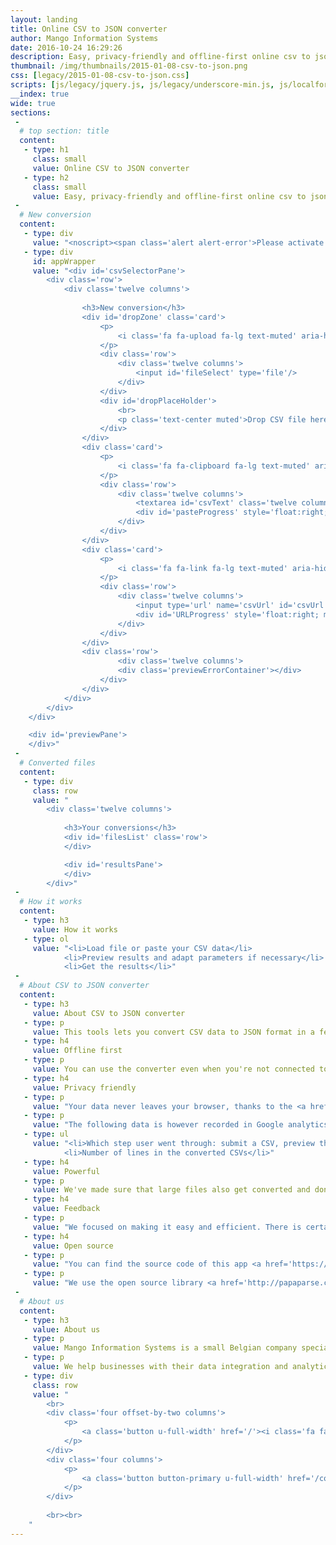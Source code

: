 ```yaml
---
layout: landing
title: Online CSV to JSON converter
author: Mango Information Systems
date: 2016-10-24 16:29:26
description: Easy, privacy-friendly and offline-first online csv to json converter
thumbnail: /img/thumbnails/2015-01-08-csv-to-json.png
css: [legacy/2015-01-08-csv-to-json.css]
scripts: [js/legacy/jquery.js, js/legacy/underscore-min.js, js/localforage.nopromises.min.js, js/legacy/papaparse.min.js, js/legacy/2015-01-08-csv-to-json.js]
__index: true
wide: true
sections:
 -
  # top section: title
  content:
   - type: h1
     class: small
     value: Online CSV to JSON converter
   - type: h2
     class: small
     value: Easy, privacy-friendly and offline-first online csv to json converter.
 -
  # New conversion
  content:
   - type: div
     value: "<noscript><span class='alert alert-error'>Please activate javascript in order to use the application.</span></noscript>"
   - type: div
     id: appWrapper
     value: "<div id='csvSelectorPane'>
		<div class='row'>
			<div class='twelve columns'>
				
				<h3>New conversion</h3>
				<div id='dropZone' class='card'>
					<p>
						<i class='fa fa-upload fa-lg text-muted' aria-hidden='true'></i> <span>Drop or <strong>select a CSV file</strong></span><br>
					</p>
					<div class='row'>
						<div class='twelve columns'>
							<input id='fileSelect' type='file'/>
						</div>
					</div>
					<div id='dropPlaceHolder'>
						<br>
						<p class='text-center muted'>Drop CSV file here</p>
					</div>
				</div>
				<div class='card'>
					<p>
						<i class='fa fa-clipboard fa-lg text-muted' aria-hidden='true'></i> Or <strong>paste CSV</strong> text <small><a id='sampleCSV'>sample</a></small>
					</p>
					<div class='row'>
						<div class='twelve columns'>
							<textarea id='csvText' class='twelve columns' placeholder='Paste from spreadsheet' rows='7'></textarea>
							<div id='pasteProgress' style='float:right; min-height: 5px; width: 100%; background-color: #F47216;'></div>
						</div>
					</div>
				</div>
				<div class='card'>
					<p>
						<i class='fa fa-link fa-lg text-muted' aria-hidden='true'></i> Or <strong>enter a URL</strong>
					</p>
					<div class='row'>
						<div class='twelve columns'>
							<input type='url' name='csvUrl' id='csvUrl' class='twelve columns' placeholder='Enter the URL of a CSV file'/>
							<div id='URLProgress' style='float:right; min-height: 5px; width: 100%; background-color: #F47216;'></div>
						</div>
					</div>
				</div>
				<div class='row'>
						<div class='twelve columns'>
						<div class='previewErrorContainer'></div>
					</div>
				</div>
			</div>
		</div>
	</div>

	<div id='previewPane'>
	</div>"
 -
  # Converted files
  content:
   - type: div
     class: row
     value: "
		<div class='twelve columns'>
			
			<h3>Your conversions</h3>
			<div id='filesList' class='row'>
			</div>

			<div id='resultsPane'>
			</div>
		</div>"
 -
  # How it works
  content:
   - type: h3
     value: How it works
   - type: ol
     value: "<li>Load file or paste your CSV data</li>
			<li>Preview results and adapt parameters if necessary</li>
			<li>Get the results</li>"
 -
  # About CSV to JSON converter
  content:
   - type: h3
     value: About CSV to JSON converter
   - type: p
     value: This tools lets you convert CSV data to JSON format in a few clicks.
   - type: h4
     value: Offline first
   - type: p
     value: You can use the converter even when you're not connected to the Internet, it just works.
   - type: h4
     value: Privacy friendly
   - type: p
     value: "Your data never leaves your browser, thanks to the <a href='https://developer.mozilla.org/en-US/docs/Using_files_from_web_applications' target='_blank'>HTML5 File API</a>."
   - type: p
     value: "The following data is however recorded in Google analytics, in order to allow us to measure tool usage and improve csv-to-json:"
   - type: ul
     value: "<li>Which step user went through: submit a CSV, preview the conversion, perform conversion, delete converted file, undo delete </li>
			<li>Number of lines in the converted CSVs</li>"
   - type: h4
     value: Powerful
   - type: p
     value: We've made sure that large files also get converted and don't lock your browser.
   - type: h4
     value: Feedback
   - type: p
     value: "We focused on making it easy and efficient. There is certainly some room for improvement left, do not hesitate to make suggestions. We can be reached on <a href='https://github.com/Mango-information-systems/mango-is-website/issues'>github</a> or <a href='/contact/'>here</a>."
   - type: h4
     value: Open source
   - type: p
     value: "You can find the source code of this app <a href='https://github.com/Mango-information-systems/mango-is-website/tree/master/tools/csv-to-json'>on Github</a>."
   - type: p
     value: "We use the open source library <a href='http://papaparse.com/' target='_blank'>papaParse</a> to perform the conversions."
 -
  # About us
  content:
   - type: h3
     value: About us
   - type: p
     value: Mango Information Systems is a small Belgian company specialized in Data Science / Business Intelligence.
   - type: p
     value: We help businesses with their data integration and analytics problems, making sure that both technology and processes are streamlined.
   - type: div
     class: row
     value: "
		<br>
		<div class='four offset-by-two columns'>
			<p>
				<a class='button u-full-width' href='/'><i class='fa fa-home' aria-hidden='true'></i> Read more</a>
			</p>
		</div>
		<div class='four columns'>
			<p>
				<a class='button button-primary u-full-width' href='/contact/'><i class='fa fa-envelope' aria-hidden='true'></i> Contact us</a>
			</p>
		</div>
		
		<br><br>
	"
---
```

